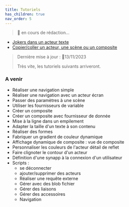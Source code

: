 ```yaml
---
title: Tutoriels
has_children: true
nav_order: 5
---
```


> 🚧 en cours de rédaction...


- [Jokers dans un acteur texte](./jokers-in-text)
- [Copier/coller un acteur, une scène ou un composite](./copy-paste-actor-scene-composite)

> Dernière mise à jour : 📅13/11/2023
>
> Très vite, les tutoriels suivants arriveront.

### A venir
- Réaliser une navigation simple
- Réaliser une navigation avec un acteur écran
- Passer des paramètres à une scène
- Utiliser les fournisseurs de variable
- Créer un composite
- Créer un composite avec fournisseur de donnée
- Mise à la ligne dans un empilement
- Adapter la taille d'un texte à son contenu
- Réaliser des formes
- Fabriquer un gradient de couleur dynamique
- Affichage dynamique de composite : vue de composite
- Personnaliser les couleurs de l'acteur détail de reflet
- Faire clignoter le contour d'un acteur
- Définition d'une synapp à la connexion d'un utilisateur
- Scripts :
  - se déconnecter
  - ajouter/supprimer des acteurs
  - Réaliser une requête externe
  - Gérer avec des blob fichier
  - Gérer des liaisons
  - Gérer des accessoires
  - Navigation
